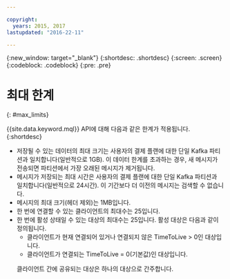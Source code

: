 ```yaml
---

copyright:
  years: 2015, 2017
lastupdated: "2016-22-11"

---
```


{:new_window: target="_blank"}
{:shortdesc: .shortdesc}
{:screen: .screen}
{:codeblock: .codeblock}
{:pre: .pre}

# 최대 한계
{: #max_limits}

{{site.data.keyword.mql}} API에 대해 다음과 같은 한계가 적용됩니다.
{:shortdesc}

* 저장될 수 있는 데이터의 최대 크기는 사용자의 결제 플랜에 대한 단일 Kafka 파티션과 일치합니다(일반적으로 1GB). 이 데이터 한계를 초과하는 경우, 새 메시지가 전송되면 파티션에서 가장 오래된 메시지가 제거됩니다. 
* 메시지가 저장되는 최대 시간은 사용자의 결제 플랜에 대한 단일 Kafka 파티션과 일치합니다(일반적으로 24시간). 이 기간보다 더 이전의 메시지는 검색할 수 없습니다.
* 메시지의 최대 크기(헤더 제외)는 1MB입니다.
* 한 번에 연결할 수 있는 클라이언트의 최대수는 25입니다.
* 한 번에 활성 상태일 수 있는 대상의 최대수는 25입니다. 활성 대상은 다음과 같이 정의됩니다. 
  - 클라이언트가 현재 연결되어 있거나 연결되지 않은 TimeToLive > 0인 대상입니다.
  - 클라이언트가 연결되는 TimeToLive = 0(기본값)인 대상입니다. 
  <p>클라이언트 간에 공유되는 대상은 하나의 대상으로 간주합니다. </p>
